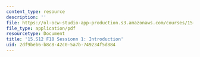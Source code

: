 ```yaml
---
content_type: resource
description: ''
file: https://ol-ocw-studio-app-production.s3.amazonaws.com/courses/15-s12-blockchain-and-money-fall-2018/2df9beb6b8c842c05a7b749234f5d884_MIT15_S12F18_ses1.pdf
file_type: application/pdf
resourcetype: Document
title: '15.S12 F18 Sessionn 1: Introduction'
uid: 2df9beb6-b8c8-42c0-5a7b-749234f5d884
---
```

